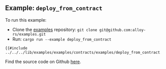 ## Example: `deploy_from_contract`

To run this example:

- Clone the [examples](https://github.com/alloy-rs/examples) repository: `git clone git@github.com:alloy-rs/examples.git`
- Run: `cargo run --example deploy_from_contract`

```rust,ignore
{{#include ../../../lib/examples/examples/contracts/examples/deploy_from_contract.rs}}
```

Find the source code on Github [here](https://github.com/alloy-rs/examples/tree/main/examples/contracts/examples/deploy_from_contract.rs).
